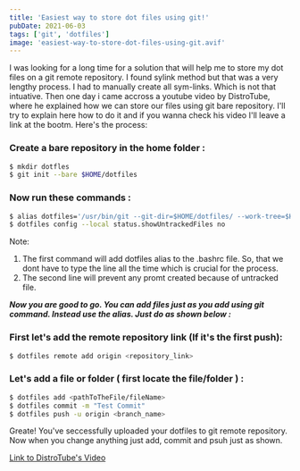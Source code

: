 ```yaml
---
title: 'Easiest way to store dot files using git!'
pubDate: 2021-06-03
tags: ['git', 'dotfiles']
image: 'easiest-way-to-store-dot-files-using-git.avif'
---
```


I was looking for a long time for a solution that will help me to store my dot files on a git remote repository. I found sylink method but that was a very lengthy process. I had to manually create all sym-links. Which is not that intuative. Then one day i came accross a youtube video by DistroTube, where he explained how we can store our files using git bare repository. I'll try to explain here how to do it and if you wanna check his video I'll leave a link at the bootm.
Here's the process:

### Create a bare repository in the home folder :

```sh
$ mkdir dotfles
$ git init --bare $HOME/dotfiles
```

### Now run these commands :

```sh
$ alias dotfiles='/usr/bin/git --git-dir=$HOME/dotfiles/ --work-tree=$HOME'
$ dotfiles config --local status.showUntrackedFiles no
```

Note:

1. The first command will add dotfiles alias to the .bashrc file. So, that we dont have to type the line all the time which is crucial for the process.
2. The second line will prevent any promt created because of untracked file.

**_Now you are good to go. You can add files just as you add using git command. Instead use the alias. Just do as shown below :_**

### First let's add the remote repository link (If it's the first push):

```sh
$ dotfiles remote add origin <repository_link>
```

### Let's add a file or folder ( first locate the file/folder ) :

```sh
$ dotfiles add <pathToTheFile/fileName>
$ dotfiles commit -m "Test Commit"
$ dotfiles push -u origin <branch_name>
```

Greate! You've seccessfully uploaded your dotfiles to git remote repository. Now when you change anything just add, commit and psuh just as shown.

[Link to DistroTube's Video](https://www.youtube.com/watch?v=tBoLDpTWVOM)

